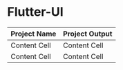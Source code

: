 # Flutter-UI

| Project  Name  | Project Output |
| ------------- | ------------- |
| Content Cell  | Content Cell  |
| Content Cell  | Content Cell  |
